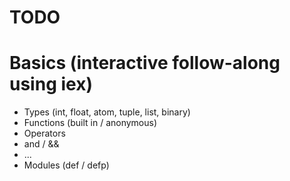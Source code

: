 # TODO
# Basics (interactive follow-along using iex)

- Types (int, float, atom, tuple, list, binary)
- Functions (built in / anonymous)
- Operators
- and / &&
- ...
- Modules (def / defp)
